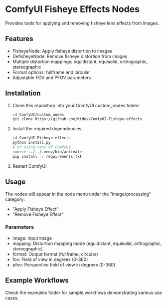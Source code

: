 # ComfyUI Fisheye Effects Nodes

Provides tools for applying and removing fisheye lens effects from images.

## Features

- FisheyeNode: Apply fisheye distortion to images
- DefisheyeNode: Remove fisheye distortion from images
- Multiple distortion mappings: equidistant, equisolid, orthographic, stereographic
- Format options: fullframe and circular
- Adjustable FOV and PFOV parameters

## Installation

1. Clone this repository into your ComfyUI custom_nodes folder:
   ```bash
   cd ComfyUI/custom_nodes
   git clone https://github.com/Kidev/ComfyUI-Fisheye-effects
   ```

2. Install the required dependencies:
   ```bash
   cd ComfyUI-Fisheye-effects
   python install.py
   # Or using venv of ComfyUI
   source ../../.venv/bin/activate
   pip install -r requirements.txt
   ```

3. Restart ComfyUI

## Usage

The nodes will appear in the node menu under the "image/processing" category:
- "Apply Fisheye Effect"
- "Remove Fisheye Effect"

### Parameters

- image: Input image
- mapping: Distortion mapping mode (equidistant, equisolid, orthographic, stereographic)
- format: Output format (fullframe, circular)
- fov: Field of view in degrees (0-360)
- pfov: Perspective field of view in degrees (0-360)

## Example Workflows

Check the examples folder for sample workflows demonstrating various use cases.
